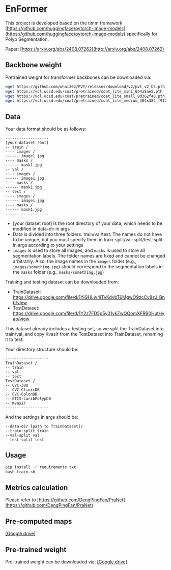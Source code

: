 # EnFormer

This project is developed based on the timm framework [https://github.com/huggingface/pytorch-image-models](https://github.com/huggingface/pytorch-image-models) specifically for Polyp Segmentation.

Paper: [https://arxiv.org/abs/2408.07262](http://arxiv.org/abs/2408.07262)

## Backbone weight

Pretrained weight for transformer backbones can be downloaded via:

```bash
wget https://github.com/whai362/PVT/releases/download/v2/pvt_v2_b3.pth
wget https://vcl.ucsd.edu/coat/pretrained/coat_lite_mini_6b4a8ae5.pth
wget https://vcl.ucsd.edu/coat/pretrained/coat_lite_small_8d362f48.pth
wget https://vcl.ucsd.edu/coat/pretrained/coat_lite_medium_384x384_f9129688.pth
```

## Data

Your data format should be as follows:

```
-------------------
[your dataset root]
-- train /
---- images /
------ image1.jpg
---- masks /
------ mask1.jpg
-- val /
---- images /
------ image1.jpg
---- masks /
------ mask1.jpg
-- test /
---- images /
------ image1.jpg
---- masks /
------ mask1.jpg
-------------------
```

- [your dataset root] is the root directory of your data, which needs to be modified in data-dir in args
- Data is divided into three folders: train/val/test. The names do not have to be unique, but you must specify them in train-split/val-split/test-split in args according to your settings
- `images` is used to store all images, and `masks` is used to store all segmentation labels. The folder names are fixed and cannot be changed arbitrarily. Also, the image names in the `images` folder (e.g., `images/something.jpg`) should correspond to the segmentation labels in the `masks` folder (e.g., `masks/something.jpg`)

Training and testing dataset can be downloaded from:

- TrainDataset: https://drive.google.com/file/d/1YiGHLw4iTvKdvbT6MgwO9zcCv8zJ_Bnb/view
- TestDataset: https://drive.google.com/file/d/1Y2z7FD5p5y31vkZwQQomXFRB0HutHyao/view

This dataset already includes a testing set, so we split the TrainDataset into train/val, and copy Kvasir from the TestDataset into TrainDataset, renaming it to test.

Your directory structure should be:

```
-------------------
TrainDataset /
-- train
-- val
-- test
TestDataset /
-- CVC-300
-- CVC-ClinicDB
-- CVC-ColonDB
-- ETIS-LaribPolypDB
-- Kvasir
-------------------
```

And the settings in args should be:

```
--data-dir [path to TrainDataset]/
--train-split train
--val-split val
--test-split test
```

## Usage

```bash
pip install -r requirements.txt
bash train.sh
```

## Metrics calculation

Please refer to [https://github.com/DengPingFan/PraNet](https://github.com/DengPingFan/PraNet)

## Pre-computed maps

[[Google drive]](https://drive.google.com/file/d/1kA3cydMnJB8-zucG1pP6RrF1wU9tttxO/view?usp=sharing)

## Pre-trained weight

Pre-trained weight can be downloaded via: [[Google drive]](https://drive.google.com/file/d/1UsRR8ggtRWUwWVLBrGF_fAvciM0VCqn2/view?usp=sharing)
